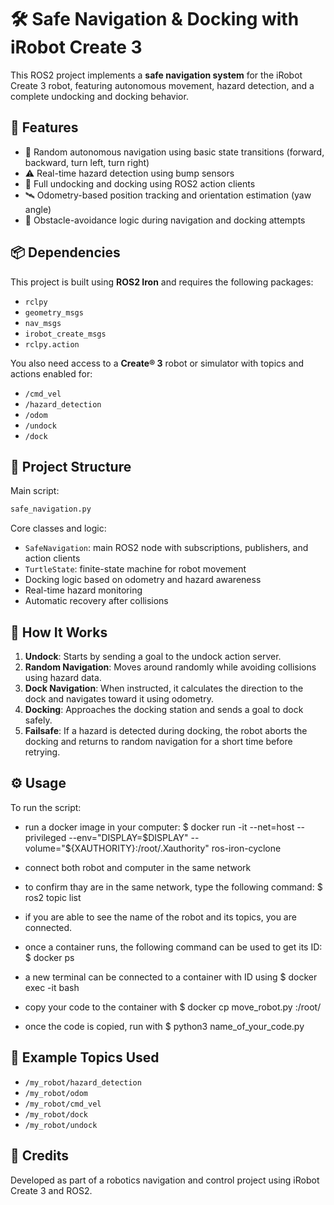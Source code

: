 # 🛠️ Safe Navigation & Docking with iRobot Create 3

This ROS2 project implements a **safe navigation system** for the iRobot Create 3 robot, featuring autonomous movement, hazard detection, and a complete undocking and docking behavior.

## 🚀 Features

- 🧭 Random autonomous navigation using basic state transitions (forward, backward, turn left, turn right)
- ⚠️ Real-time hazard detection using bump sensors
- 🔌 Full undocking and docking using ROS2 action clients
- 🛰️ Odometry-based position tracking and orientation estimation (yaw angle)
- 🤖 Obstacle-avoidance logic during navigation and docking attempts

## 📦 Dependencies

This project is built using **ROS2 Iron** and requires the following packages:

- `rclpy`
- `geometry_msgs`
- `nav_msgs`
- `irobot_create_msgs`
- `rclpy.action`

You also need access to a **Create® 3** robot or simulator with topics and actions enabled for:
- `/cmd_vel`
- `/hazard_detection`
- `/odom`
- `/undock`
- `/dock`

## 📂 Project Structure

Main script:
```bash
safe_navigation.py
```

Core classes and logic:
- `SafeNavigation`: main ROS2 node with subscriptions, publishers, and action clients
- `TurtleState`: finite-state machine for robot movement
- Docking logic based on odometry and hazard awareness
- Real-time hazard monitoring
- Automatic recovery after collisions

## 🧠 How It Works

1. **Undock**: Starts by sending a goal to the undock action server.
2. **Random Navigation**: Moves around randomly while avoiding collisions using hazard data.
3. **Dock Navigation**: When instructed, it calculates the direction to the dock and navigates toward it using odometry.
4. **Docking**: Approaches the docking station and sends a goal to dock safely.
5. **Failsafe**: If a hazard is detected during docking, the robot aborts the docking and returns to random navigation for a short time before retrying.

## ⚙️ Usage

To run the script:
- run a docker image in your computer:
$ docker run -it --net=host --privileged --env="DISPLAY=$DISPLAY" --volume="${XAUTHORITY}:/root/.Xauthority" ros-iron-cyclone

- connect both robot and computer in the same network
- to confirm thay are in the same network, type the following command:
$ ros2 topic list
- if you are able to see the name of the robot and its topics, you are connected.

- once a container runs, the following command can be used to get its ID:
$ docker ps

- a new terminal can be connected to a container with ID using
$ docker exec -it <id of container> bash

- copy your code to the container with
$ docker cp move_robot.py <ID OF CONTAINER>:/root/

- once the code is copied, run with 
$ python3 name_of_your_code.py


## 🧪 Example Topics Used

- `/my_robot/hazard_detection`
- `/my_robot/odom`
- `/my_robot/cmd_vel`
- `/my_robot/dock`
- `/my_robot/undock`

## 🤝 Credits

Developed as part of a robotics navigation and control project using iRobot Create 3 and ROS2.